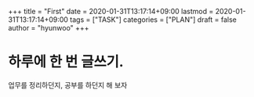 +++
title = "First"
date = 2020-01-31T13:17:14+09:00
lastmod = 2020-01-31T13:17:14+09:00
tags = ["TASK"]
categories = ["PLAN"]
draft = false
author = "hyunwoo"
+++

# 하루에 한 번 글쓰기.

업무를 정리하던지, 공부를 하던지 해 보자